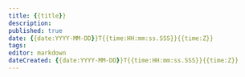 ```yaml
---
title: {{title}}
description:
published: true
date: {{date:YYYY-MM-DD}}T{{time:HH:mm:ss.SSS}}{{time:Z}}
tags:
editor: markdown
dateCreated: {{date:YYYY-MM-DD}}T{{time:HH:mm:ss.SSS}}{{time:Z}}
---
```


## 



